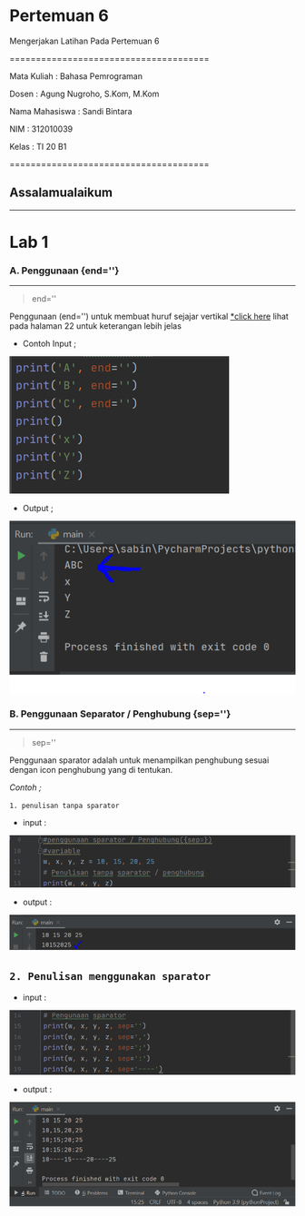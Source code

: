 # Pertemuan 6
Mengerjakan  Latihan  Pada Pertemuan 6

======================================

Mata Kuliah	: Bahasa Pemrograman

Dosen		: Agung Nugroho, S.Kom, M.Kom

Nama Mahasiswa	: Sandi Bintara

NIM		: 312010039

Kelas		: TI 20 B1

======================================

## Assalamualaikum
---

# Lab 1

### A. Penggunaan {end=''}
---
> end=''

Penggunaan (end='') untuk membuat huruf sejajar vertikal [*click here](https://core.ac.uk/download/pdf/45375438.pdf) lihat pada halaman 22 untuk keterangan lebih jelas

* Contoh Input ;

![end=.PNG](foto/end=.PNG)

* Output ;

![hasilend=.PNG](foto/hasilend=.PNG)

### B. Penggunaan Separator / Penghubung {sep=''}
---
> sep=''

Penggunaan sparator adalah untuk menampilkan penghubung sesuai dengan icon penghubung yang di tentukan.

_Contoh ;_

`1. penulisan tanpa sparator`


* input :

![nosep=.PNG](foto/nosep=.PNG)

* output :

![hslnosep=.PNG](foto/hslnosep=.PNG)

`2. Penulisan menggunakan sparator`
--

* input :

![sep=.PNG](foto/sep=.PNG)

* output :

![hslsep=.PNG](foto/hslsep=.PNG)



